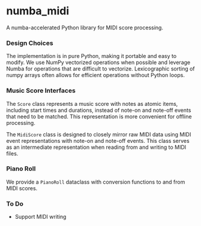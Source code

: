 # numba_midi
A numba-accelerated Python library for MIDI score processing.

### Design Choices

The implementation is in pure Python, making it portable and easy to modify. We use NumPy vectorized operations when possible and leverage Numba for operations that are difficult to vectorize. Lexicographic sorting of numpy arrays often allows for efficient operations without Python loops.

### Music Score Interfaces

The `Score` class represents a music score with notes as atomic items, including start times and durations, instead of note-on and note-off events that need to be matched. This representation is more convenient for offline processing.

The `MidiScore` class is designed to closely mirror raw MIDI data using MIDI event representations with note-on and note-off events. This class serves as an intermediate representation when reading from and writing to MIDI files.

### Piano Roll

We provide a `PianoRoll` dataclass with conversion functions to and from MIDI scores.

### To Do

* Support MIDI writing
